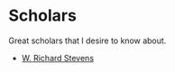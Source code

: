 # Scholars

Great scholars that I desire to know about.

- [W. Richard Stevens](http://www.kohala.com/start/)
